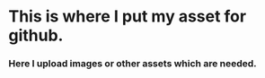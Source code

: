 # This is where I put my asset for github.
### Here I upload images or other assets which are needed.
